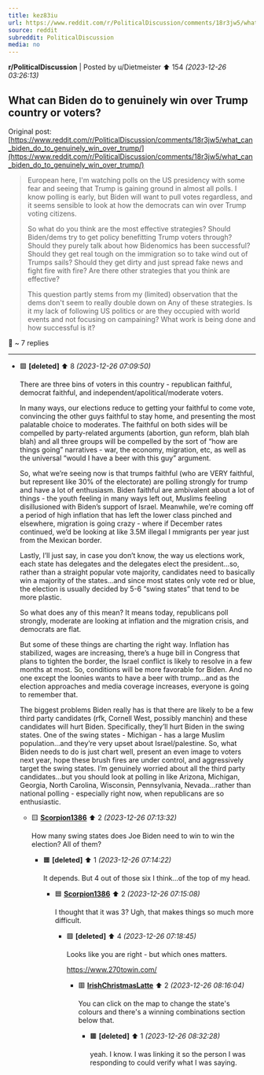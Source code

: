 ```yaml
---
title: kez83iu
url: https://www.reddit.com/r/PoliticalDiscussion/comments/18r3jw5/what_can_biden_do_to_genuinely_win_over_trump/
source: reddit
subreddit: PoliticalDiscussion
media: no
---
```

**r/PoliticalDiscussion** | Posted by u/Dietmeister ⬆️ 154 _(2023-12-26 03:26:13)_

## What can Biden do to genuinely win over Trump country or voters?

Original post: [https://www.reddit.com/r/PoliticalDiscussion/comments/18r3jw5/what_can_biden_do_to_genuinely_win_over_trump/](https://www.reddit.com/r/PoliticalDiscussion/comments/18r3jw5/what_can_biden_do_to_genuinely_win_over_trump/)

> European here, I'm watching polls on the US presidency with some fear and seeing that Trump is gaining ground in almost all polls. I know polling is early, but Biden will want to pull votes regardless, and it seems sensible to look at how the democrats can win over Trump voting citizens.
> 
> So what do you think are the most effective strategies? 
> Should Biden/dems try to get policy benefitting Trump voters through? Should they purely talk about how Bidenomics has been successful? Should they get real tough on the immigration so to take wind out of Trumps sails? Should they get dirty and just spread fake news and fight fire with fire? Are there other strategies that you think are effective? 
> 
> This question partly stems from my (limited) observation that the dems don't seem to really double down on Any of these strategies. Is it my lack of following US politics or are they occupied with world events and not focusing on campaining? What work is being done and how successful is it?

💬 ~ 7 replies

---

* 🟩 **[deleted]** ⬆️ 8 _(2023-12-26 07:09:50)_

	There are three bins of voters in this country - republican faithful, democrat faithful, and independent/apolitical/moderate voters.

	In many ways, our elections reduce to getting your faithful to come vote, convincing the other guys faithful to stay home, and presenting the most palatable choice to moderates. The faithful on both sides will be compelled by party-related arguments (abortion, gun reform, blah blah blah) and all three groups will be compelled by the sort of “how are things going” narratives - war, the economy, migration, etc, as well as the universal “would I have a beer with this guy” argument.

	So, what we’re seeing now is that trumps faithful (who are VERY faithful, but represent like 30% of the electorate) are polling strongly for trump and have a lot of enthusiasm. Biden faithful are ambivalent about a lot of things - the youth feeling in many ways left out, Muslims feeling disillusioned with Biden’s support of Israel. Meanwhile, we’re coming off a period of high inflation that has left the lower class pinched and elsewhere, migration is going crazy - where if December rates continued, we’d be looking at like 3.5M illegal I mmigrants per year just from the Mexican border.

	Lastly, I’ll just say, in case you don’t know, the way us elections work, each state has delegates and the delegates elect the president…so, rather than a straight popular vote majority, candidates need to basically win a majority of the states…and since most states only vote red or blue, the election is usually decided by 5-6 “swing states” that tend to be more plastic.

	So what does any of this mean? It means today, republicans poll strongly, moderate are looking at inflation and the migration crisis, and democrats are flat.

	But some of these things are charting the right way. Inflation has stabilized, wages are increasing, there’s a huge bill in Congress that plans to tighten the border, the Israel conflict is likely to resolve in a few months at most. So, conditions will be more favorable for Biden. And no one except the loonies wants to have a beer with trump…and as the election approaches and media coverage increases, everyone is going to remember that. 

	The biggest problems Biden really has is that there are likely to be a few third party candidates (rfk, Cornell West, possibly manchin) and these candidates will hurt Biden. Specifically, they’ll hurt Biden in the swing states. One of the swing states - Michigan - has a large Muslim population…and they’re very upset about Israel/palestine. So, what Biden needs to do is just chart well, present an even image to voters next year, hope these brush fires are under control, and aggressively target the swing states. I’m genuinely worried about all the third party candidates…but you should look at polling in like Arizona, Michigan, Georgia, North Carolina, Wisconsin, Pennsylvania, Nevada…rather than national polling - especially right now, when republicans are so enthusiastic.

	* 🟨 **[Scorpion1386](https://www.reddit.com/user/Scorpion1386)** ⬆️ 2 _(2023-12-26 07:13:32)_

		How many swing states does Joe Biden need to win to win the election? All of them?

		* 🟧 **[deleted]** ⬆️ 1 _(2023-12-26 07:14:22)_

			It depends. But 4 out of those six I think…of the top of my head.

			* 🟦 **[Scorpion1386](https://www.reddit.com/user/Scorpion1386)** ⬆️ 2 _(2023-12-26 07:15:08)_

				I thought that it was 3? Ugh, that makes things so much more difficult.

				* 🟪 **[deleted]** ⬆️ 4 _(2023-12-26 07:18:45)_

					Looks like you are right - but which ones matters.
					
					https://www.270towin.com/

					* 🟥 **[IrishChristmasLatte](https://www.reddit.com/user/IrishChristmasLatte)** ⬆️ 2 _(2023-12-26 08:16:04)_

						You can click on the map to change the state's colours and there's a winning combinations section below that.

						* 🟫 **[deleted]** ⬆️ 1 _(2023-12-26 08:32:28)_

							yeah. I know. I was linking it so the person I was responding to could verify what I was saying.


